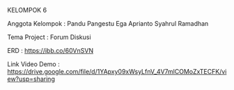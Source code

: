 KELOMPOK 6

Anggota Kelompok :
Pandu Pangestu
Ega Aprianto
Syahrul Ramadhan

Tema Project : Forum Diskusi

ERD :
https://ibb.co/60VnSVN

Link Video Demo : 
https://drive.google.com/file/d/1YApxy09xWsyLfnV_4V7mlCOMoZxTECFK/view?usp=sharing